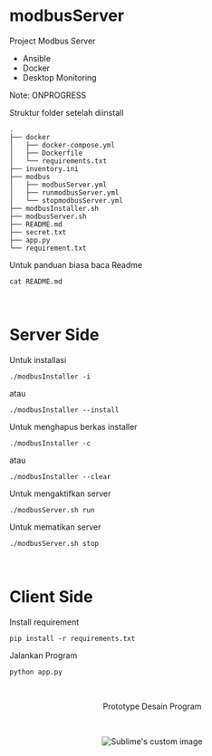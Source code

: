 # modbusServer
Project Modbus Server
- Ansible
- Docker
- Desktop Monitoring

Note: ONPROGRESS

Struktur folder setelah diinstall
```
.
├── docker
│   ├── docker-compose.yml
│   ├── Dockerfile
│   └── requirements.txt
├── inventory.ini
├── modbus
│   ├── modbusServer.yml
│   ├── runmodbusServer.yml
│   └── stopmodbusServer.yml
├── modbusInstaller.sh
├── modbusServer.sh
├── README.md
├── secret.txt
├── app.py
└── requirement.txt
```

Untuk panduan biasa baca Readme
```
cat README.md
```
<br />

Server Side
=


Untuk installasi
```
./modbusInstaller -i
```
atau
```
./modbusInstaller --install
```


Untuk menghapus berkas installer
```
./modbusInstaller -c
```
atau
```
./modbusInstaller --clear
```


Untuk mengaktifkan server
```
./modbusServer.sh run
```

Untuk mematikan server
```
./modbusServer.sh stop
```
<br />

Client Side
=


Install requirement
```
pip install -r requirements.txt
```

Jalankan Program
```
python app.py
```
<br />
<p align="center">Prototype Desain Program</p>
<br />
<p align="center">
  <img src="https://github.com/Tektek9/modbusServer/assets/40711562/8aa396c0-1574-4734-bb5f-aff68c1eb5e8" alt="Sublime's custom image"/>
</p>




